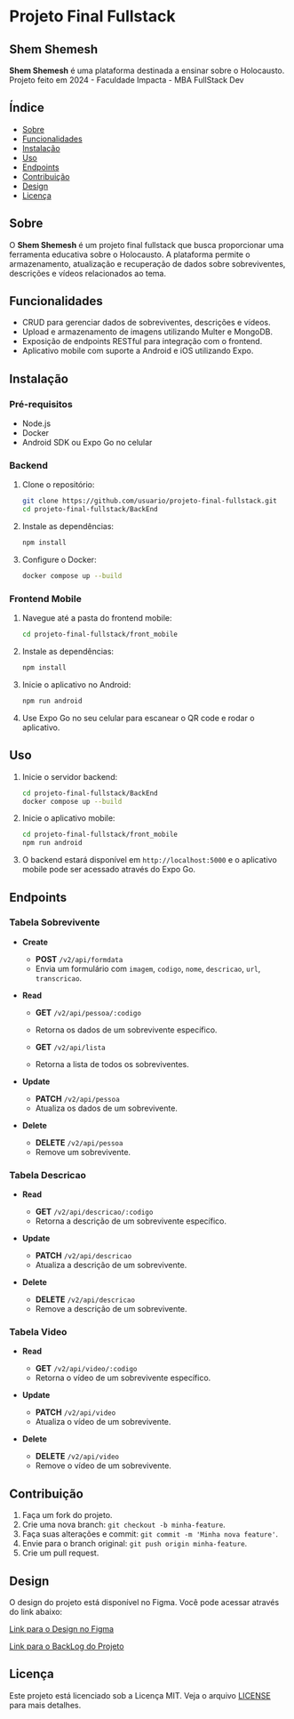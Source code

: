 # Projeto Final Fullstack

## Shem Shemesh

**Shem Shemesh** é uma plataforma destinada a ensinar sobre o Holocausto.
Projeto feito em 2024 - Faculdade Impacta - MBA FullStack Dev

## Índice

- [Sobre](#sobre)
- [Funcionalidades](#funcionalidades)
- [Instalação](#instalacao)
- [Uso](#uso)
- [Endpoints](#endpoints)
- [Contribuição](#contribuicao)
- [Design](#design)
- [Licença](#licenca)

## Sobre

O **Shem Shemesh** é um projeto final fullstack que busca proporcionar uma ferramenta educativa sobre o Holocausto. A plataforma permite o armazenamento, atualização e recuperação de dados sobre sobreviventes, descrições e vídeos relacionados ao tema.

## Funcionalidades

- CRUD para gerenciar dados de sobreviventes, descrições e vídeos.
- Upload e armazenamento de imagens utilizando Multer e MongoDB.
- Exposição de endpoints RESTful para integração com o frontend.
- Aplicativo mobile com suporte a Android e iOS utilizando Expo.

## Instalação

### Pré-requisitos

- Node.js
- Docker
- Android SDK ou Expo Go no celular

### Backend

1. Clone o repositório:

    ```bash
    git clone https://github.com/usuario/projeto-final-fullstack.git
    cd projeto-final-fullstack/BackEnd
    ```

2. Instale as dependências:

    ```bash
    npm install
    ```

3. Configure o Docker:

    ```bash
    docker compose up --build
    ```

### Frontend Mobile

1. Navegue até a pasta do frontend mobile:

    ```bash
    cd projeto-final-fullstack/front_mobile
    ```

2. Instale as dependências:

    ```bash
    npm install
    ```

3. Inicie o aplicativo no Android:

    ```bash
    npm run android
    ```

4. Use Expo Go no seu celular para escanear o QR code e rodar o aplicativo.

## Uso

1. Inicie o servidor backend:

    ```bash
    cd projeto-final-fullstack/BackEnd
    docker compose up --build
    ```

2. Inicie o aplicativo mobile:

    ```bash
    cd projeto-final-fullstack/front_mobile
    npm run android
    ```

3. O backend estará disponível em `http://localhost:5000` e o aplicativo mobile pode ser acessado através do Expo Go.

## Endpoints

### Tabela Sobrevivente

- **Create**
  - **POST** `/v2/api/formdata`
  - Envia um formulário com `imagem`, `codigo`, `nome`, `descricao`, `url`, `transcricao`.

- **Read**
  - **GET** `/v2/api/pessoa/:codigo`
  - Retorna os dados de um sobrevivente específico.

  - **GET** `/v2/api/lista`
  - Retorna a lista de todos os sobreviventes.

- **Update**
  - **PATCH** `/v2/api/pessoa`
  - Atualiza os dados de um sobrevivente.

- **Delete**
  - **DELETE** `/v2/api/pessoa`
  - Remove um sobrevivente.

### Tabela Descricao

- **Read**
  - **GET** `/v2/api/descricao/:codigo`
  - Retorna a descrição de um sobrevivente específico.

- **Update**
  - **PATCH** `/v2/api/descricao`
  - Atualiza a descrição de um sobrevivente.

- **Delete**
  - **DELETE** `/v2/api/descricao`
  - Remove a descrição de um sobrevivente.

### Tabela Video

- **Read**
  - **GET** `/v2/api/video/:codigo`
  - Retorna o vídeo de um sobrevivente específico.

- **Update**
  - **PATCH** `/v2/api/video`
  - Atualiza o vídeo de um sobrevivente.

- **Delete**
  - **DELETE** `/v2/api/video`
  - Remove o vídeo de um sobrevivente.

## Contribuição

1. Faça um fork do projeto.
2. Crie uma nova branch: `git checkout -b minha-feature`.
3. Faça suas alterações e commit: `git commit -m 'Minha nova feature'`.
4. Envie para o branch original: `git push origin minha-feature`.
5. Crie um pull request.

## Design

O design do projeto está disponível no Figma. Você pode acessar através do link abaixo:

[Link para o Design no Figma](https://www.figma.com/design/Vq2b6hOWH8PVAAmxntJaJU/FullStack-Projeto?node-id=784-1126&t=5V5eLo1Uqzg1xWDC-1)

[Link para o BackLog do Projeto]([https://www.figma.com/design/Vq2b6hOWH8PVAAmxntJaJU/FullStack-Projeto?node-id=784-1126&t=5V5eLo1Uqzg1xWDC-1](https://www.figma.com/board/ElYdHoaBkTzLoqMbxRQ4TT/Untitled?node-id=0-1&t=Nv1r2LGKnNYTuZNF-1))

## Licença

Este projeto está licenciado sob a Licença MIT. Veja o arquivo [LICENSE](LICENSE) para mais detalhes.
